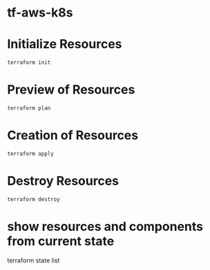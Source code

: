 # tf-aws-k8s

# Initialize Resources
```
terraform init
```

# Preview of Resources
```
terraform plan
```
# Creation of Resources
```
terraform apply 
```
# Destroy Resources
```
terraform destroy
```
# show resources and components from current state
terraform state list




